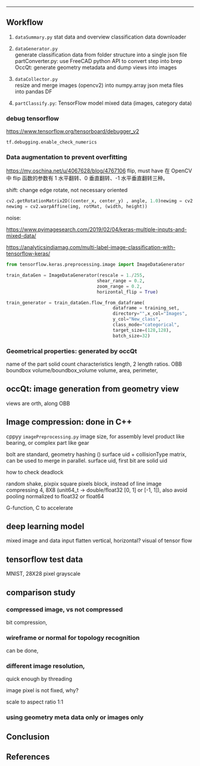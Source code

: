 

---

## Workflow

1. `dataSummary.py`  stat data and overview classification
    data downloader 
    
2. `dataGenerator.py`  
   generate classification data from folder structure into a single json file
   partConverter.py: use FreeCAD python API to convert step into brep
   OccQt: generate geometry metadata and dump views into images

2. `dataCollector.py`  
   resize and merge images (opencv2) into numpy.array 
   json meta files into pandas DF

3. `partClassify.py`: TensorFlow model mixed data (images, category data)

### debug tensorflow

https://www.tensorflow.org/tensorboard/debugger_v2

`tf.debugging.enable_check_numerics`

### Data augmentation to prevent overfitting 

https://my.oschina.net/u/4067628/blog/4767106
flip,  must have
在 OpenCV 中 flip 函数的参数有 1 水平翻转、0 垂直翻转、-1 水平垂直翻转三种。 

shift: change edge
rotate,  not necessary oriented
```py
cv2.getRotationMatrix2D((center_x, center_y) , angle, 1.0)newimg = cv2.warpAffine(img, rotMat, (width, height))
newimg = cv2.warpAffine(img, rotMat, (width, height))
```
noise:


https://www.pyimagesearch.com/2019/02/04/keras-multiple-inputs-and-mixed-data/

https://analyticsindiamag.com/multi-label-image-classification-with-tensorflow-keras/
```py
from tensorflow.keras.preprocessing.image import ImageDataGenerator

train_dataGen = ImageDataGenerator(rescale = 1./255,
                                  shear_range = 0.2,
                                  zoom_range = 0.2,
                                  horizontal_flip = True)

train_generator = train_dataGen.flow_from_dataframe(
                                        dataframe = training_set,
                                        directory="",x_col="Images",
                                        y_col="New_class",
                                        class_mode="categorical",
                                        target_size=(128,128),
                                        batch_size=32)
```

### Geometrical properties: generated by occQt
name of the part
solid count
characteristics length, 2 length ratios. OBB  boundbox
volume/boundbox_volume
volume, area, perimeter,

## occQt:  image generation from geometry view

views are orth, along OBB


## Image compression: done in C++
cppyy `imagePreprocessing.py`
image size, for assembly level product like bearing, or complex part like gear

bolt are standard, geometry hashing ()
surface uid + collisionType matrix, can be used to merge in parallel.
surface uid, first bit are solid uid

how to check deadlock

random shake, pixpix
square pixels block, instead of line
image compressing 4, 8X8 (unit64_t -> double/float32 [0, 1] or [-1, 1]),  also avoid pooling
normalized to float32 or float64

G-function, C to accelerate

## deep learning model
mixed image and data input
flatten vertical, horizontal?
visual of tensor flow

## tensorflow test data
MNIST, 28X28 pixel grayscale



## comparison study

### compressed image, vs not compressed

bit compression, 

###  wireframe or normal for topology recognition

can be done,

### different image resolution, 

quick enough by threading

image pixel is not fixed, why?

scale to aspect ratio 1:1

### using geometry meta data only or images only


## Conclusion


## References